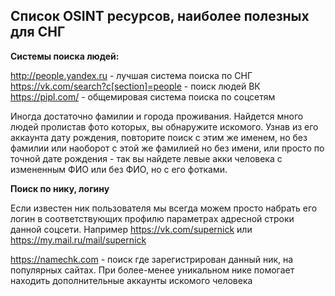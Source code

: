 <h2>Список OSINT ресурсов, наиболее полезных для СНГ</h2>

<b>Системы поиска людей:</b>

http://people.yandex.ru - лучшая система поиска по СНГ<br>
https://vk.com/search?c[section]=people - поиск людей ВК<br>
https://pipl.com/ - общемировая система поиска по соцсетям

Иногда достаточно фамилии и города проживания. Найдется много людей пролистав фото которых, вы обнаружите искомого. Узнав из его аккаунта дату рождения, повторите поиск с этим же именем, но без фамилии или наоборот с этой же фамилией но без имени, или просто по точной дате рождения - так вы найдете левые акки человека с измененным ФИО или без ФИО, но с его фотками.

<b>Поиск по нику, логину</b>

Если известен ник пользователя мы всегда можем просто набрать его логин в соответствующих профилю параметрах адресной строки данной соцсети. Например https://vk.com/supernick или https://my.mail.ru/mail/supernick

https://namechk.com - поиск где зарегистрирован данный ник, на популярных сайтах. При более-менее уникальном нике помогает находить дополнительные аккаунты искомого человека
